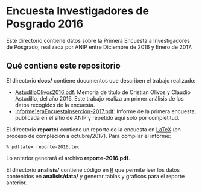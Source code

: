 # Encuesta Investigadores de Posgrado 2016

Este directorio contiene datos sobre la Primera Encuesta a Investigadores de Posgrado, realizada por ANIP entre Diciembre de 2016 y Enero de 2017.

## Qué contiene este repositorio

El directorio **docs/** contiene documentos que describen el trabajo realizado:

- [AstudilloOlivos2016.pdf](docs/AstudilloOlivos2016.pdf): Memoria de título de Cristian Olivos y Claudio Astudillo, del año 2016. Este trabajo realiza un primer análisis de los datos recogidos de la encuesta.
- [Informe1eraEncuestaInsercion-2017.pdf](docs/Informe1eraEncuestaInsercion-2017.pdf): Informe de la primera encuesta, publicada en el sitio de ANIP y repetido aquí sólo por completitud.

El directorio **reporte/** contiene un reporte de la encuesta en [LaTeX](https://www.latex-project.org/) (en proceso de compleción a octubre/2017). Para compilar el informe:

	% pdflatex reporte-2016.tex

Lo anterior generará el archivo **reporte-2016.pdf**.

El directorio **analisis/** contiene código en [R](https://www.r-project.org/) que permite leer los datos contenidos en **analisis/data/** y generar tablas y gráficos para el reporte anterior.

